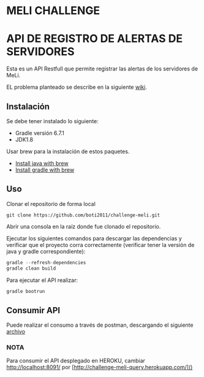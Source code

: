 # MELI CHALLENGE
# API DE REGISTRO DE ALERTAS DE SERVIDORES

Esta es un API Restfull que permite registrar las alertas de los servidores de MeLi.

EL problema planteado se describe en la siguiente [wiki](https://github.com/boti2011/challenge-meli/wiki/Planteamiento-del-problema).

## Instalación

Se debe tener instalado lo siguiente:
- Gradle versión 6.7.1
- JDK1.8

Usar brew para la instalación de estos paquetes.

- [Install java with brew](https://devqa.io/brew-install-java/)
- [Install gradle with brew](https://docs.gradle.org/current/userguide/installation.html)

## Uso
Clonar el repositorio de forma local


```git
git clone https://github.com/boti2011/challenge-meli.git
```
Abrir una consola en la raíz donde fue clonado el repositorio.

Ejecutar los siguientes comandos para descargar las dependencias y verificar que el proyecto corra correctamente (verificar tener la versión de java y gradle correspondiente):

```gradle
gradle --refresh-dependencies
gradle clean build
```
Para ejecutar el API realizar: 

```gradle
gradle bootrun
```

## Consumir API
Puede realizar el consumo a través de postman, descargando el siguiente [archivo](https://github.com/boti2011/challenge-meli/tree/master/src/main/resources/postman)
### NOTA

Para consumir el API desplegado en HEROKU, cambiar [http://localhost:8091/]() por [http://challenge-meli-query.herokuapp.com/]()

